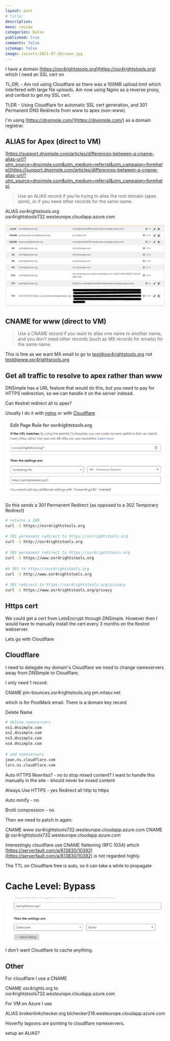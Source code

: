 ```yaml
---
layout: post
# title: 
description:
menu: review
categories: Dates 
published: true 
comments: false     
sitemap: false
image: /assets/2021-07-26/save.jpg
---
```


<!-- [![alt text](/assets/2021-07-26/save.jpg "Turn auto build on save off")](/assets/2021-07-26/save.jpg) -->

I have a domain [https://osr4rightstools.org](https://osr4rightstools.org) which I need an SSL cert on

TL;DR; - Am not using Cloudflare as there was a 100MB upload limit which interfered with large file uploads. Am now using Nginx as a reverse proxy, and certbot to get my SSL cert.

Tl;DR - Using Cloudflare for automatic SSL cert generation, and 301 Permanent DNS Redirects from www to apex (non-www).

I'm using [https://dnsimple.com/](https://dnsimple.com/) as a domain registrar.

## ALIAS for Apex (direct to VM)

[https://support.dnsimple.com/articles/differences-between-a-cname-alias-url/?utm_source=dnsimple.com&utm_medium=referral&utm_campaign=formhelp](https://support.dnsimple.com/articles/differences-between-a-cname-alias-url/?utm_source=dnsimple.com&utm_medium=referral&utm_campaign=formhelp)

> Use an ALIAS record if you’re trying to alias the root domain (apex zone), or if you need other records for the same name.

ALIAS	osr4rightstools.org	osr4rightstools732.westeurope.cloudapp.azure.com

[![alt text](/assets/2021-08-04/dns.jpg "dns")](/assets/2021-08-04/dns.jpg)

## CNAME for www (direct to VM)

> Use a CNAME record if you want to alias one name to another name, and you don’t need other records (such as MX records for emails) for the same name.


This is fine as we want MX email to go to test@osr4rightstools.org not test@www.osr4rightsrools.org

## Get all traffic to resolve to apex rather than www

DNSimple has a URL feature that would do this, but you need to pay for HTTPS redirection, so we can handle it on the server instead.

Can Kestrel redirect all to apex?

Usually I do it with [nginx](https://stackoverflow.com/questions/7947030/nginx-no-www-to-www-and-www-to-no-www) or with [Cloudflare](https://support.cloudflare.com/hc/en-us/articles/200172286-Configuring-URL-forwarding-or-redirects-with-Cloudflare-Page-Rules)

[![alt text](/assets/2021-08-04/apex.jpg "Redirect")](/assets/2021-08-04/apex.jpg)

So this sends a 301 Permanent Redirect (as opposed to a 302 Temporary Redirect)

```bash
# returns a 200
curl -I https://osr4rightstools.org

# 301 permanent redirect to https://osrrightstools.org
curl -I http://osr4rightstools.org

# 301 permanent redirect to https://osr4rightstools.org
curl -I https://www.osr4rightstools.org

#4 301 to https://osr4rightstools.org
curl -I http://www.osr4rightstools.org

# 301 redirect to https://osr4rightstools.org/privacy
curl -I https://www.osr4rightstools.org/privacy
```


## Https cert

We could get a cert from LetsEncrypt through DNSimple. However then I would have to manually install the cert every 3 months on the Kestrel webserver.

Lets go with Cloudflare



## Cloudflare

I need to delegate my domain's Cloudflare we need to change nameservers away from DNSimple to Cloudflare.

I only need 1 record:

CNAME	pm-bounces.osr4rightstools.org	pm.mtasv.net

which is for PostMark email. There is a domain key record

Delete Name

```bash
# delete nameservers
ns1.dnsimple.com
ns2.dnsimple.com
ns3.dnsimple.com
ns4.dnsimple.com

# add nameservers
jean.ns.cloudflare.com
lars.ns.cloudflare.com

```

Auto HTTPS Rewrites? - no
  to stop mixed content?
  I want to handle this manually in the site - should never be mixed content

Always Use HTTPS - yes
  Redirect all http to https

Auto minify - no


Brotli compression - no

Then we need to patch in again:

CNAME www osr4rightstools732.westeurope.cloudapp.azure.com
CNAME @ osr4rightstools732.westeurope.cloudapp.azure.com

Interestingly cloudflare use CNAME flattening (RFC 1034) which [https://serverfault.com/a/613830/10392](https://serverfault.com/a/613830/10392) is not regarded highly.

The TTL on Cloudflare free is auto, so it can take a while to propagate

# Cache Level: Bypass

[![alt text](/assets/2021-08-04/cache.jpg "Cache")](/assets/2021-08-04/cache.jpg)

I don't want Cloudflare to cache anything.

## Other

For cloudflare I use a CNAME

CNAME osr4rights.org to osr4rightstools732.westeurope.cloudapp.azure.com


For VM on Azure I use

ALIAS brokenlinkchecker.org blchecker218.westeurope.cloudapp.azure.com

Hoverfly lagoons are pointing to cloudflare nameservers.


setup an ALIAS?

